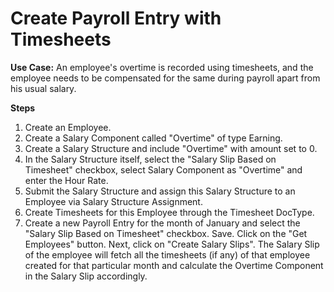 # Create Payroll Entry with Timesheets 

**Use Case:** An employee's overtime is recorded using timesheets, and the employee needs to be compensated for the same during payroll apart from his usual salary.

**Steps**

1. Create an Employee.
2. Create a Salary Component called "Overtime" of type Earning.
3. Create a Salary Structure and include "Overtime" with amount set to 0.
4. In the Salary Structure itself, select the "Salary Slip Based on Timesheet" checkbox, select Salary Component as "Overtime" and enter the Hour Rate.
5. Submit the Salary Structure and assign this Salary Structure to an Employee via Salary Structure Assignment.
6. Create Timesheets for this Employee through the Timesheet DocType.
7. Create a new Payroll Entry for the month of January and select the "Salary Slip Based on Timesheet" checkbox. Save. Click on the "Get Employees" button. Next, click on "Create Salary Slips".
The Salary Slip of the employee will fetch all the timesheets (if any) of that employee created for that particular month and calculate the Overtime Component in the Salary Slip accordingly.
